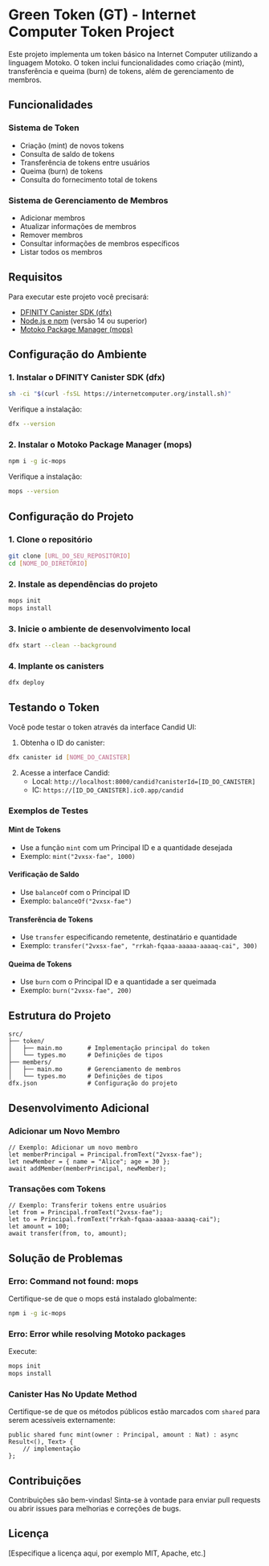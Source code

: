 # Green Token (GT) - Internet Computer Token Project

Este projeto implementa um token básico na Internet Computer utilizando a linguagem Motoko. O token inclui funcionalidades como criação (mint), transferência e queima (burn) de tokens, além de gerenciamento de membros.

## Funcionalidades

### Sistema de Token
- Criação (mint) de novos tokens
- Consulta de saldo de tokens
- Transferência de tokens entre usuários
- Queima (burn) de tokens
- Consulta do fornecimento total de tokens

### Sistema de Gerenciamento de Membros
- Adicionar membros
- Atualizar informações de membros
- Remover membros
- Consultar informações de membros específicos
- Listar todos os membros

## Requisitos

Para executar este projeto você precisará:

- [DFINITY Canister SDK (dfx)](https://internetcomputer.org/docs/current/developer-docs/setup/install)
- [Node.js e npm](https://nodejs.org/) (versão 14 ou superior)
- [Motoko Package Manager (mops)](https://mops.one/)

## Configuração do Ambiente

### 1. Instalar o DFINITY Canister SDK (dfx)

```bash
sh -ci "$(curl -fsSL https://internetcomputer.org/install.sh)"
```

Verifique a instalação:
```bash
dfx --version
```

### 2. Instalar o Motoko Package Manager (mops)

```bash
npm i -g ic-mops
```

Verifique a instalação:
```bash
mops --version
```

## Configuração do Projeto

### 1. Clone o repositório

```bash
git clone [URL_DO_SEU_REPOSITÓRIO]
cd [NOME_DO_DIRETÓRIO]
```

### 2. Instale as dependências do projeto

```bash
mops init
mops install
```

### 3. Inicie o ambiente de desenvolvimento local

```bash
dfx start --clean --background
```

### 4. Implante os canisters

```bash
dfx deploy
```

## Testando o Token

Você pode testar o token através da interface Candid UI:

1. Obtenha o ID do canister:
```bash
dfx canister id [NOME_DO_CANISTER]
```

2. Acesse a interface Candid:
   - Local: `http://localhost:8000/candid?canisterId=[ID_DO_CANISTER]`
   - IC: `https://[ID_DO_CANISTER].ic0.app/candid`

### Exemplos de Testes

#### Mint de Tokens
- Use a função `mint` com um Principal ID e a quantidade desejada
- Exemplo: `mint("2vxsx-fae", 1000)`

#### Verificação de Saldo
- Use `balanceOf` com o Principal ID
- Exemplo: `balanceOf("2vxsx-fae")`

#### Transferência de Tokens
- Use `transfer` especificando remetente, destinatário e quantidade
- Exemplo: `transfer("2vxsx-fae", "rrkah-fqaaa-aaaaa-aaaaq-cai", 300)`

#### Queima de Tokens
- Use `burn` com o Principal ID e a quantidade a ser queimada
- Exemplo: `burn("2vxsx-fae", 200)`

## Estrutura do Projeto

```
src/
├── token/
│   ├── main.mo       # Implementação principal do token
│   └── types.mo      # Definições de tipos
├── members/
│   ├── main.mo       # Gerenciamento de membros
│   └── types.mo      # Definições de tipos
dfx.json              # Configuração do projeto
```

## Desenvolvimento Adicional

### Adicionar um Novo Membro
```motoko
// Exemplo: Adicionar um novo membro
let memberPrincipal = Principal.fromText("2vxsx-fae");
let newMember = { name = "Alice"; age = 30 };
await addMember(memberPrincipal, newMember);
```

### Transações com Tokens
```motoko
// Exemplo: Transferir tokens entre usuários
let from = Principal.fromText("2vxsx-fae");
let to = Principal.fromText("rrkah-fqaaa-aaaaa-aaaaq-cai");
let amount = 100;
await transfer(from, to, amount);
```

## Solução de Problemas

### Erro: Command not found: mops
Certifique-se de que o mops está instalado globalmente:
```bash
npm i -g ic-mops
```

### Erro: Error while resolving Motoko packages
Execute:
```bash
mops init
mops install
```

### Canister Has No Update Method
Certifique-se de que os métodos públicos estão marcados com `shared` para serem acessíveis externamente:
```motoko
public shared func mint(owner : Principal, amount : Nat) : async Result<(), Text> {
    // implementação
};
```

## Contribuições

Contribuições são bem-vindas! Sinta-se à vontade para enviar pull requests ou abrir issues para melhorias e correções de bugs.

## Licença

[Especifique a licença aqui, por exemplo MIT, Apache, etc.]